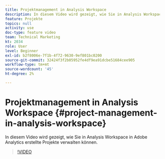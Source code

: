 ```yaml
---
title: Projektmanagement in Analysis Workspace
description: In diesem Video wird gezeigt, wie Sie in Analysis Workspace in Adobe Analytics erstellte Projekte verwalten können.
feature: Projekte
topics: null
activity: use
doc-type: feature video
team: Technical Marketing
kt: 2034
role: User
level: Beginner
exl-id: b2f8006e-7f1b-4f72-9630-9ef801bc0200
source-git-commit: 32424f3f2b05952fe4df9ea91dcbe51684cee905
workflow-type: tm+mt
source-wordcount: '45'
ht-degree: 2%

---
```


# Projektmanagement in Analysis Workspace {#project-management-in-analysis-workspace}

In diesem Video wird gezeigt, wie Sie in Analysis Workspace in Adobe Analytics erstellte Projekte verwalten können.

>[!VIDEO](https://video.tv.adobe.com/v/24035/?quality=12)

